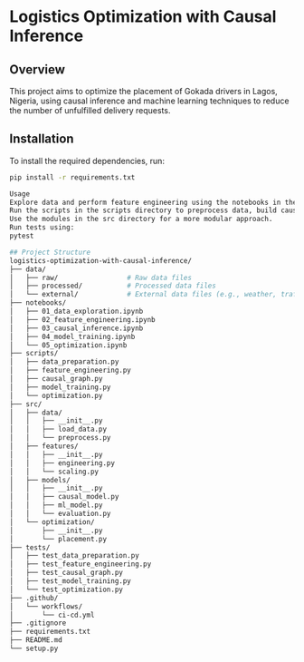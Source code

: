 # Logistics Optimization with Causal Inference

## Overview
This project aims to optimize the placement of Gokada drivers in Lagos, Nigeria, using causal inference and machine learning techniques to reduce the number of unfulfilled delivery requests.

## Installation
To install the required dependencies, run:
```bash
pip install -r requirements.txt

Usage
Explore data and perform feature engineering using the notebooks in the notebooks directory.
Run the scripts in the scripts directory to preprocess data, build causal graphs, train models, and perform optimization.
Use the modules in the src directory for a more modular approach.
Run tests using:
pytest

## Project Structure 
logistics-optimization-with-causal-inference/
├── data/
│   ├── raw/                 # Raw data files
│   ├── processed/           # Processed data files
│   └── external/            # External data files (e.g., weather, traffic)
├── notebooks/
│   ├── 01_data_exploration.ipynb
│   ├── 02_feature_engineering.ipynb
│   ├── 03_causal_inference.ipynb
│   ├── 04_model_training.ipynb
│   └── 05_optimization.ipynb
├── scripts/
│   ├── data_preparation.py
│   ├── feature_engineering.py
│   ├── causal_graph.py
│   ├── model_training.py
│   └── optimization.py
├── src/
│   ├── data/
│   │   ├── __init__.py
│   │   ├── load_data.py
│   │   └── preprocess.py
│   ├── features/
│   │   ├── __init__.py
│   │   ├── engineering.py
│   │   └── scaling.py
│   ├── models/
│   │   ├── __init__.py
│   │   ├── causal_model.py
│   │   ├── ml_model.py
│   │   └── evaluation.py
│   └── optimization/
│       ├── __init__.py
│       └── placement.py
├── tests/
│   ├── test_data_preparation.py
│   ├── test_feature_engineering.py
│   ├── test_causal_graph.py
│   ├── test_model_training.py
│   └── test_optimization.py
├── .github/
│   └── workflows/
│       └── ci-cd.yml
├── .gitignore
├── requirements.txt
├── README.md
└── setup.py


